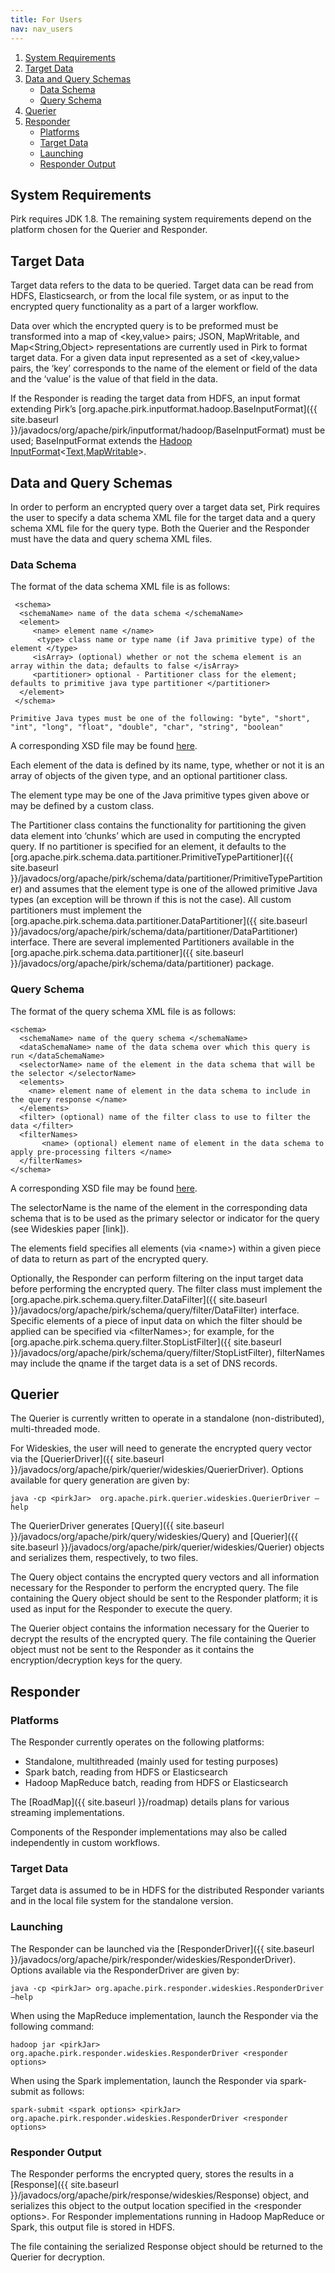 ```yaml
---
title: For Users
nav: nav_users
---
```


1. [System Requirements](#system-requirements)
2. [Target Data](#target-data)
3. [Data and Query Schemas](#data-and-query-schemas)
	* [Data Schema](#data-schema)
	* [Query Schema](#query-schema)
4. [Querier](#querier)
5. [Responder](#responder)
	* [Platforms](#platforms)
	* [Target Data](#target-data)
	* [Launching](#launching)
	* [Responder Output](#responder-output)

## System Requirements

Pirk requires JDK 1.8. The remaining system requirements depend on the platform chosen for the Querier and Responder.

## Target Data

Target data refers to the data to be queried. Target data can be read from HDFS, Elasticsearch, or from the local file system, or as input to the encrypted query functionality as a part of a larger workflow. 

Data over which the encrypted query is to be preformed must be transformed into a map of <key,value> pairs; JSON, MapWritable, and Map\<String,Object\> representations are currently used in Pirk to format target data. For a given data input represented as a set of \<key,value\> pairs, the ‘key’ corresponds to the name of the element or field of the data and the ‘value’ is the value of that field in the data.

If the Responder is reading the target data from HDFS, an input format extending Pirk’s [org.apache.pirk.inputformat.hadoop.BaseInputFormat]({{ site.baseurl }}/javadocs/org/apache/pirk/inputformat/hadoop/BaseInputFormat) must be used; BaseInputFormat extends the [Hadoop InputFormat](https://hadoop.apache.org/docs/r2.7.2/api/org/apache/hadoop/mapred/InputFormat.html)\<[Text](https://hadoop.apache.org/docs/r2.6.2/api/org/apache/hadoop/io/Text.html),[MapWritable](https://hadoop.apache.org/docs/r2.6.2/api/org/apache/hadoop/io/MapWritable.html)\>.

## Data and Query Schemas

In order to perform an encrypted query over a target data set, Pirk requires the user to specify a data schema XML file for the target data and a query schema XML file for the query type. Both the Querier and the Responder must have the data and query schema XML files.

### Data Schema

The format of the data schema XML file is as follows:


	 <schema>
	  <schemaName> name of the data schema </schemaName>
	  <element>
	     <name> element name </name>
	      <type> class name or type name (if Java primitive type) of the element </type>
	     <isArray> (optional) whether or not the schema element is an array within the data; defaults to false </isArray>
	     <partitioner> optional - Partitioner class for the element; defaults to primitive java type partitioner </partitioner> 
	  </element>
	 </schema>
	
	Primitive Java types must be one of the following: "byte", "short", "int", "long", "float", "double", "char", "string", "boolean"

A corresponding XSD file may be found [here](https://github.com/apache/incubator-pirk/blob/master/src/main/resources/data-schema.xsd).

Each element of the data is defined by its name, type, whether or not it is an array of objects of the given type, and an optional partitioner class. 

The element type may be one of the Java primitive types given above or may be defined by a custom class. 

The Partitioner class contains the functionality for partitioning the given data element into ‘chunks’ which are used in computing the encrypted query. If no partitioner is specified for an element, it defaults to the [org.apache.pirk.schema.data.partitioner.PrimitiveTypePartitioner]({{ site.baseurl }}/javadocs/org/apache/pirk/schema/data/partitioner/PrimitiveTypePartitioner) and assumes that the element type is one of the allowed primitive Java types (an exception will be thrown if this is not the case). All custom partitioners must implement the [org.apache.pirk.schema.data.partitioner.DataPartitioner]({{ site.baseurl }}/javadocs/org/apache/pirk/schema/data/partitioner/DataPartitioner) interface. There are several implemented Partitioners available in the [org.apache.pirk.schema.data.partitioner]({{ site.baseurl }}/javadocs/org/apache/pirk/schema/data/partitioner) package.

### Query Schema

The format of the query schema XML file is as follows:

	<schema>
	  <schemaName> name of the query schema </schemaName>
	  <dataSchemaName> name of the data schema over which this query is run </dataSchemaName>
	  <selectorName> name of the element in the data schema that will be the selector </selectorName>
	  <elements>
		<name> element name of element in the data schema to include in the query response </name>
	  </elements>
	  <filter> (optional) name of the filter class to use to filter the data </filter>
	  <filterNames>
	       <name> (optional) element name of element in the data schema to apply pre-processing filters </name>
	  </filterNames>
	</schema>

A corresponding XSD file may be found [here](https://github.com/apache/incubator-pirk/blob/master/src/main/resources/query-schema.xsd).

The selectorName is the name of the element in the corresponding data schema that is to be used as the primary selector or indicator for the query (see Wideskies paper [link]). 

The elements field specifies all elements (via \<name\>) within a given piece of data to return as part of the encrypted query.

Optionally, the Responder can perform filtering on the input target data before performing the encrypted query. The filter class must implement the [org.apache.pirk.schema.query.filter.DataFilter]({{ site.baseurl }}/javadocs/org/apache/pirk/schema/query/filter/DataFilter) interface. Specific elements of a piece of input data on which the filter should be applied can be specified via \<filterNames\>; for example, for the [org.apache.pirk.schema.query.filter.StopListFilter]({{ site.baseurl }}/javadocs/org/apache/pirk/schema/query/filter/StopListFilter), filterNames may include the qname if the target data is a set of DNS records.

## Querier

The Querier is currently written to operate in a standalone (non-distributed), multi-threaded mode.

For Wideskies, the user will need to generate the encrypted query vector via the [QuerierDriver]({{ site.baseurl }}/javadocs/org/apache/pirk/querier/wideskies/QuerierDriver).  Options available for query generation are given by:

	java -cp <pirkJar>  org.apache.pirk.querier.wideskies.QuerierDriver —help

The QuerierDriver generates [Query]({{ site.baseurl }}/javadocs/org/apache/pirk/query/wideskies/Query) and [Querier]({{ site.baseurl }}/javadocs/org/apache/pirk/querier/wideskies/Querier) objects and serializes them, respectively, to two files. 

The Query object contains the encrypted query vectors and all information necessary for the Responder to perform the encrypted query. The file containing the Query object should be sent to the Responder platform; it is used as input for the Responder to execute the query. 

The Querier object contains the information necessary for the Querier to decrypt the results of the encrypted query. The file containing the Querier object must not be sent to the Responder as it contains the encryption/decryption keys for the query.

## Responder

### Platforms

The Responder currently operates on the following platforms:

* Standalone, multithreaded (mainly used for testing purposes)
* Spark batch, reading from HDFS or Elasticsearch
* Hadoop MapReduce batch, reading from HDFS or Elasticsearch

The [RoadMap]({{ site.baseurl }}/roadmap) details plans for various streaming implementations. 

Components of the Responder implementations may also be called independently in custom workflows.

### Target Data

Target data is assumed to be in HDFS for the distributed Responder variants and in the local file system for the standalone version. 

### Launching 

The Responder can be launched via the [ResponderDriver]({{ site.baseurl }}/javadocs/org/apache/pirk/responder/wideskies/ResponderDriver).  Options available via the ResponderDriver are given by:

	java -cp <pirkJar> org.apache.pirk.responder.wideskies.ResponderDriver —help

When using the MapReduce implementation, launch the Responder via the following command:

	hadoop jar <pirkJar> org.apache.pirk.responder.wideskies.ResponderDriver <responder options>

When using the Spark implementation, launch the Responder via spark-submit as follows:

	spark-submit <spark options> <pirkJar> org.apache.pirk.responder.wideskies.ResponderDriver <responder options>

### Responder Output

The Responder performs the encrypted query, stores the results in a [Response]({{ site.baseurl }}/javadocs/org/apache/pirk/response/wideskies/Response) object, and serializes this object to the output location specified in the \<responder options\>. For Responder implementations running in Hadoop MapReduce or Spark, this output file is stored in HDFS.

The file containing the serialized Response object should be returned to the Querier for decryption.

